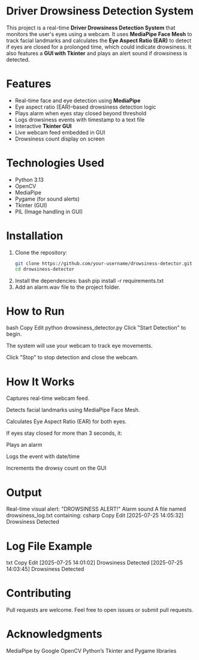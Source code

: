 # Driver Drowsiness Detection System

This project is a real-time **Driver Drowsiness Detection System** that monitors the user's eyes using a webcam. It uses **MediaPipe Face Mesh** to track facial landmarks and calculates the **Eye Aspect Ratio (EAR)** to detect if eyes are closed for a prolonged time, which could indicate drowsiness. It also features a **GUI with Tkinter** and plays an alert sound if drowsiness is detected.

# Features

- Real-time face and eye detection using **MediaPipe**
- Eye aspect ratio (EAR)–based drowsiness detection logic
- Plays alarm when eyes stay closed beyond threshold
- Logs drowsiness events with timestamp to a text file
- Interactive **Tkinter GUI**
- Live webcam feed embedded in GUI
- Drowsiness count display on screen

# Technologies Used

- Python 3.13
- OpenCV
- MediaPipe
- Pygame (for sound alerts)
- Tkinter (GUI)
- PIL (Image handling in GUI)

# Installation

1. Clone the repository:
   ```bash
   git clone https://github.com/your-username/drowsiness-detector.git
   cd drowsiness-detector
   
2. Install the dependencies:
bash
pip install -r requirements.txt
3. Add an alarm.wav file to the project folder.

# How to Run
bash
Copy
Edit
python drowsiness_detector.py
Click "Start Detection" to begin.

The system will use your webcam to track eye movements.

Click "Stop" to stop detection and close the webcam.

# How It Works

Captures real-time webcam feed.

Detects facial landmarks using MediaPipe Face Mesh.

Calculates Eye Aspect Ratio (EAR) for both eyes.

If eyes stay closed for more than 3 seconds, it:

Plays an alarm

Logs the event with date/time

Increments the drowsy count on the GUI

# Output

Real-time visual alert: "DROWSINESS ALERT!"
Alarm sound
A file named drowsiness_log.txt containing:
csharp
Copy
Edit
[2025-07-25 14:05:32] Drowsiness Detected
# Log File Example
txt
Copy
Edit
[2025-07-25 14:01:02] Drowsiness Detected
[2025-07-25 14:03:45] Drowsiness Detected

# Contributing

Pull requests are welcome. Feel free to open issues or submit pull requests.

# Acknowledgments

MediaPipe by Google
OpenCV
Python’s Tkinter and Pygame libraries
